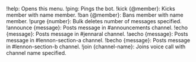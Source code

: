 !help: Opens this menu.
!ping: Pings the bot.
!kick {@member}: Kicks member with name member.
!ban {@member}: Bans member with name member.
!purge {number}: Bulk deletes number of messages specified.
!announce {message}: Posts message in #announcements channel.
!echo {message}: Posts message in #jennaral channel.
!aecho {message}: Posts message in #lennon-section-a channel.
!becho {message}: Posts message in #lennon-section-b channel.
!join {channel-name}: Joins voice call with channel name specified.
